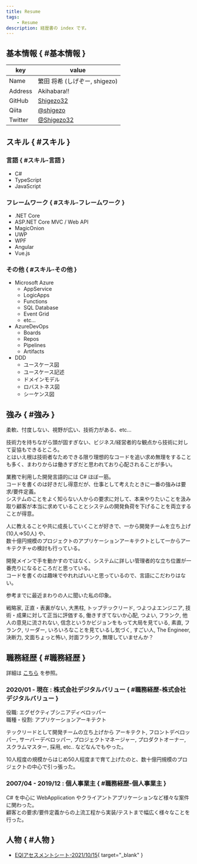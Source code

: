 ```yaml
---
title: Resume
tags:
    - Resume
description: 経歴書の index です。
---
```


## 基本情報 { #基本情報 }

|key|value|
|---|-----|
|Name|繁田 将希 (しげぞー, shigezo)|
|Address|Akihabara!!|
|GitHub|[Shigezo32](https://github.com/Shigezo32)|
|Qiita|[@shigezo](https://qiita.com/shigezo)|
|Twitter|[@Shigezo32](https://twitter.com/Shigezo32)|

## スキル { #スキル }

### 言語 { #スキル-言語 }

* C#
* TypeScript
* JavaScript

### フレームワーク { #スキル-フレームワーク }

* .NET Core
* ASP.NET Core MVC / Web API
* MagicOnion
* UWP
* WPF
* Angular
* Vue.js

### その他 { #スキル-その他 }

* Microsoft Azure
    * AppService
    * LogicApps
    * Functions
    * SQL Database
    * Event Grid
    * etc...
* AzureDevOps
    * Boards
    * Repos
    * Pipelines
    * Artifacts
* DDD
    * ユースケース図
    * ユースケース記述
    * ドメインモデル
    * ロバストネス図
    * シーケンス図

## 強み { #強み }

柔軟、忖度しない、視野が広い、技術力がある、etc...  

技術力を持ちながら頭が固すぎない、ビジネス/経営者的な観点から技術に対して妥協もできるところ。  
とはいえ根は技術者なためできる限り理想的なコードを追い求め無理をすることも多く、まわりからは働きすぎだと思われており心配されることが多い。  

業務で利用した開発言語的には C# ほぼ一筋。  
コードを書くのは好きだし得意だが、仕事として考えたときに一番の強みは要求/要件定義。  
システムのことをよく知らない人からの要求に対して、本来やりたいことを汲み取り顧客が本当に求めていることとシステムの開発負荷を下げることを両立することが得意。  

人に教えることや共に成長していくことが好きで、一から開発チームを立ち上げ (10人⇒50人) や、  
数十億円規模のプロジェクトのアプリケーションアーキテクトとして一からアーキテクチャの検討も行っている。  

開発メインで手を動かすのではなく、システムに詳しい管理者的な立ち位置が一番売りになるところだと思っている。  
コードを書くのは趣味でやれればいいと思っているので、言語にこだわりはない。  

参考までに最近まわりの人に聞いた私の印象。  

戦略家, 正直・表裏がない, 大黒柱, トップテックリード, つよつよエンジニア, 技術・成果に対して正当に評価する, 働きすぎてないか心配, つよい, フランク, 他人の意見に流されない, 信念というかビジョンをもって大局を見ている, 素直, フランク, リーダー, いろいろなことを見ているし気づく, すごい人, The Engineer, 決断力, 文面ちょっと怖い, 対面フランク, 無理していませんか？  

## 職務経歴 { #職務経歴 }

詳細は [こちら](./職務経歴詳細/) を参照。  

### 2020/01 - 現在 : 株式会社デジタルバリュー { #職務経歴-株式会社デジタルバリュー }

役職: エグゼクティブシニアディベロッパー  
職種・役割: アプリケーションアーキテクト  

テックリードとして開発チームの立ち上げから アーキテクト, フロントデベロッパー, サーバーデベロッパー, プロジェクトマネージャー, プロダクトオーナー, スクラムマスター, 採用, etc.. などなんでもやった。  

10人程度の規模からはじめ50人程度まで育て上げたのと、数十億円規模のプロジェクトの中心で引っ張った。  

### 2007/04 - 2019/12 : 個人事業主 { #職務経歴-個人事業主 }

C# を中心に WebApplication やクライアントアプリケーションなど様々な案件に関わった。  
顧客との要求/要件定義からの上流工程から実装/テストまで幅広く様々なことを行った。  

## 人物 { #人物 }

* [EQIアセスメントシート-2021/10/15](../../20_Training/TLAP/20211015_EQIアセスメントシート.pdf){ target="_blank" }

